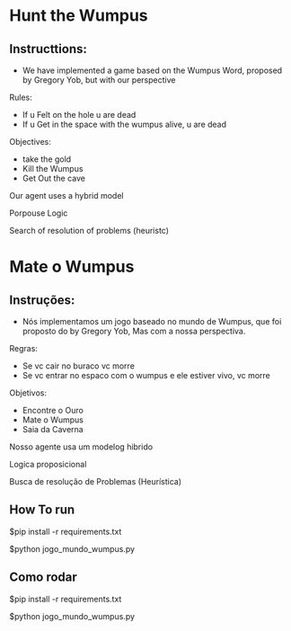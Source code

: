 # Hunt the Wumpus
## Instructtions:

* We have implemented a game based on the Wumpus Word, proposed by Gregory Yob, but with our perspective

Rules:
* If u Felt on the hole u are dead
* If u Get in the space with the wumpus alive, u are dead

Objectives:
* take the gold
* Kill the Wumpus
* Get Out the cave

Our agent uses a hybrid model 

Porpouse Logic

Search of resolution of problems (heuristc)


# Mate o Wumpus
## Instruções:

* Nós implementamos um jogo baseado no mundo de Wumpus, que foi proposto do by Gregory Yob, Mas com a nossa perspectiva.

Regras:
* Se vc cair no buraco vc morre
* Se vc entrar no espaco com o wumpus e ele estiver vivo, vc morre

Objetivos:
* Encontre o Ouro
* Mate o Wumpus
* Saia da Caverna

Nosso agente usa um modelog hibrido 

Logica proposicional 

Busca de resolução de Problemas (Heurística)

## How To run
$pip install -r requirements.txt

$python jogo_mundo_wumpus.py


## Como rodar

$pip install -r requirements.txt

$python jogo_mundo_wumpus.py
